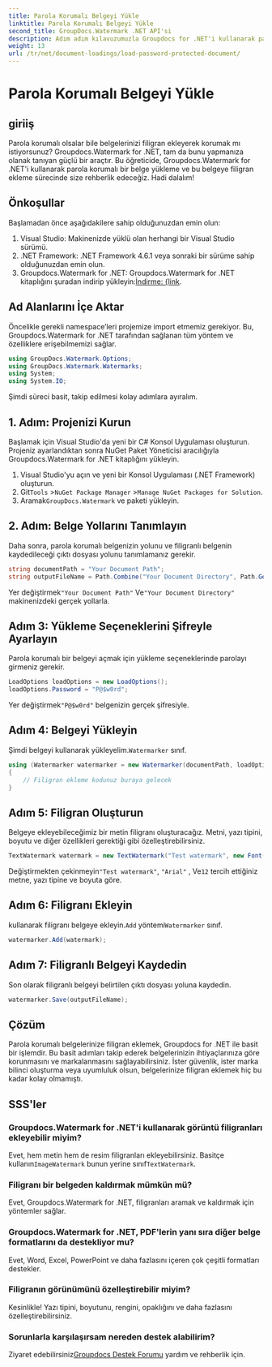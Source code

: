 ```yaml
---
title: Parola Korumalı Belgeyi Yükle
linktitle: Parola Korumalı Belgeyi Yükle
second_title: GroupDocs.Watermark .NET API'si
description: Adım adım kılavuzumuzla Groupdocs for .NET'i kullanarak parola korumalı belgelere nasıl filigran ekleyeceğinizi öğrenin. Dosyalarınızı kolayca güvence altına alın ve markalayın.
weight: 13
url: /tr/net/document-loadings/load-password-protected-document/
---
```


# Parola Korumalı Belgeyi Yükle

## giriiş
Parola korumalı olsalar bile belgelerinizi filigran ekleyerek korumak mı istiyorsunuz? Groupdocs.Watermark for .NET, tam da bunu yapmanıza olanak tanıyan güçlü bir araçtır. Bu öğreticide, Groupdocs.Watermark for .NET'i kullanarak parola korumalı bir belge yükleme ve bu belgeye filigran ekleme sürecinde size rehberlik edeceğiz. Hadi dalalım!
## Önkoşullar
Başlamadan önce aşağıdakilere sahip olduğunuzdan emin olun:
1. Visual Studio: Makinenizde yüklü olan herhangi bir Visual Studio sürümü.
2. .NET Framework: .NET Framework 4.6.1 veya sonraki bir sürüme sahip olduğunuzdan emin olun.
3. Groupdocs.Watermark for .NET: Groupdocs.Watermark for .NET kitaplığını şuradan indirip yükleyin:[İndirme: {link](https://releases.groupdocs.com/Watermark/net/).
## Ad Alanlarını İçe Aktar
Öncelikle gerekli namespace’leri projemize import etmemiz gerekiyor. Bu, Groupdocs.Watermark for .NET tarafından sağlanan tüm yöntem ve özelliklere erişebilmemizi sağlar.
```csharp
using GroupDocs.Watermark.Options;
using GroupDocs.Watermark.Watermarks;
using System;
using System.IO;
```
Şimdi süreci basit, takip edilmesi kolay adımlara ayıralım.
## 1. Adım: Projenizi Kurun
Başlamak için Visual Studio'da yeni bir C# Konsol Uygulaması oluşturun. Projeniz ayarlandıktan sonra NuGet Paket Yöneticisi aracılığıyla Groupdocs.Watermark for .NET kitaplığını yükleyin.
1. Visual Studio'yu açın ve yeni bir Konsol Uygulaması (.NET Framework) oluşturun.
2.  Git`Tools` >`NuGet Package Manager` >`Manage NuGet Packages for Solution`.
3.  Aramak`GroupDocs.Watermark` ve paketi yükleyin.
## 2. Adım: Belge Yollarını Tanımlayın
Daha sonra, parola korumalı belgenizin yolunu ve filigranlı belgenin kaydedileceği çıktı dosyası yolunu tanımlamanız gerekir.
```csharp
string documentPath = "Your Document Path";
string outputFileName = Path.Combine("Your Document Directory", Path.GetFileName(documentPath));
```
 Yer değiştirmek`"Your Document Path"` Ve`"Your Document Directory"` makinenizdeki gerçek yollarla.
## Adım 3: Yükleme Seçeneklerini Şifreyle Ayarlayın
Parola korumalı bir belgeyi açmak için yükleme seçeneklerinde parolayı girmeniz gerekir.
```csharp
LoadOptions loadOptions = new LoadOptions();
loadOptions.Password = "P@$w0rd";
```
 Yer değiştirmek`"P@$w0rd"` belgenizin gerçek şifresiyle.
## Adım 4: Belgeyi Yükleyin
 Şimdi belgeyi kullanarak yükleyelim.`Watermarker` sınıf.
```csharp
using (Watermarker watermarker = new Watermarker(documentPath, loadOptions))
{
    // Filigran ekleme kodunuz buraya gelecek
}
```
## Adım 5: Filigran Oluşturun
Belgeye ekleyebileceğimiz bir metin filigranı oluşturacağız. Metni, yazı tipini, boyutu ve diğer özellikleri gerektiği gibi özelleştirebilirsiniz.
```csharp
TextWatermark watermark = new TextWatermark("Test watermark", new Font("Arial", 12));
```
 Değiştirmekten çekinmeyin`"Test watermark"`, `"Arial"` , Ve`12` tercih ettiğiniz metne, yazı tipine ve boyuta göre.
## Adım 6: Filigranı Ekleyin
 kullanarak filigranı belgeye ekleyin.`Add` yöntemi`Watermarker` sınıf.
```csharp
watermarker.Add(watermark);
```
## Adım 7: Filigranlı Belgeyi Kaydedin
Son olarak filigranlı belgeyi belirtilen çıktı dosyası yoluna kaydedin.
```csharp
watermarker.Save(outputFileName);
```
## Çözüm
Parola korumalı belgelerinize filigran eklemek, Groupdocs for .NET ile basit bir işlemdir. Bu basit adımları takip ederek belgelerinizin ihtiyaçlarınıza göre korunmasını ve markalanmasını sağlayabilirsiniz. İster güvenlik, ister marka bilinci oluşturma veya uyumluluk olsun, belgelerinize filigran eklemek hiç bu kadar kolay olmamıştı.
## SSS'ler
### Groupdocs.Watermark for .NET'i kullanarak görüntü filigranları ekleyebilir miyim?
 Evet, hem metin hem de resim filigranları ekleyebilirsiniz. Basitçe kullanın`ImageWatermark` bunun yerine sınıf`TextWatermark`.
### Filigranı bir belgeden kaldırmak mümkün mü?
Evet, Groupdocs.Watermark for .NET, filigranları aramak ve kaldırmak için yöntemler sağlar.
### Groupdocs.Watermark for .NET, PDF'lerin yanı sıra diğer belge formatlarını da destekliyor mu?
Evet, Word, Excel, PowerPoint ve daha fazlasını içeren çok çeşitli formatları destekler.
### Filigranın görünümünü özelleştirebilir miyim?
Kesinlikle! Yazı tipini, boyutunu, rengini, opaklığını ve daha fazlasını özelleştirebilirsiniz.
### Sorunlarla karşılaşırsam nereden destek alabilirim?
 Ziyaret edebilirsiniz[Groupdocs Destek Forumu](https://forum.groupdocs.com/c/watermark/19) yardım ve rehberlik için.